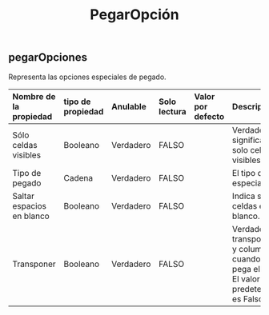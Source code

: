 ﻿---
title: PegarOpción
second_title: Aspose.Cells Cloud Documen
type: docs
url: /es/specification/model/pasteoptions/
description: "Aspose.Cells Especificación del modelo de nube: PasteOptions. Maneje sin esfuerzo Excel y otros documentos de hoja de cálculo con funciones como abrir, generar, editar, dividir, fusionar, comparar y convertir."
weight: 50
---
## **pegarOpciones**

 Representa las opciones especiales de pegado.

| Nombre de la propiedad| tipo de propiedad| Anulable| Solo lectura| Valor por defecto| Descripción|
|:- |:- |:- |:- |:- |:- |
| Sólo celdas visibles| Booleano| Verdadero| FALSO|| Verdadero significa copiar solo celdas visibles.|
| Tipo de pegado| Cadena| Verdadero| FALSO|| El tipo de pasta especial.|
| Saltar espacios en blanco| Booleano| Verdadero| FALSO|| Indica si omite celdas en blanco.|
| Transponer| Booleano| Verdadero| FALSO|| Verdadero para transponer filas y columnas cuando se pega el rango. El valor predeterminado es Falso.|

